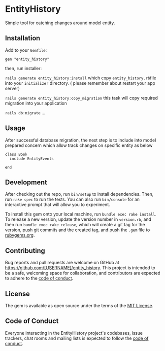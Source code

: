 # EntityHistory

Simple tool for catching changes around model entity.

## Installation

Add to your `Gemfile`:

`gem "entity_history"`

then, run installer:

`rails generate entity_history:install` which copy `entity_history.rb`file into your `initializer` directory. ( please remember about restart your app server)

`rails generate entity_history:copy_migration` this task will copy required migration into your application


`rails db:migrate`
...

## Usage

After successful database migration, the next step is to include into model prepared concern which allow track changes on specific entity as below

```
class Book
  include EntityEvents

end
```

## Development

After checking out the repo, run `bin/setup` to install dependencies. Then, run `rake spec` to run the tests. You can also run `bin/console` for an interactive prompt that will allow you to experiment.

To install this gem onto your local machine, run `bundle exec rake install`. To release a new version, update the version number in `version.rb`, and then run `bundle exec rake release`, which will create a git tag for the version, push git commits and the created tag, and push the `.gem` file to [rubygems.org](https://rubygems.org).

## Contributing

Bug reports and pull requests are welcome on GitHub at https://github.com/[USERNAME]/entity_history. This project is intended to be a safe, welcoming space for collaboration, and contributors are expected to adhere to the [code of conduct](https://github.com/[USERNAME]/entity_history/blob/main/CODE_OF_CONDUCT.md).

## License

The gem is available as open source under the terms of the [MIT License](https://opensource.org/licenses/MIT).

## Code of Conduct

Everyone interacting in the EntityHistory project's codebases, issue trackers, chat rooms and mailing lists is expected to follow the [code of conduct](https://github.com/[USERNAME]/entity_history/blob/main/CODE_OF_CONDUCT.md).
